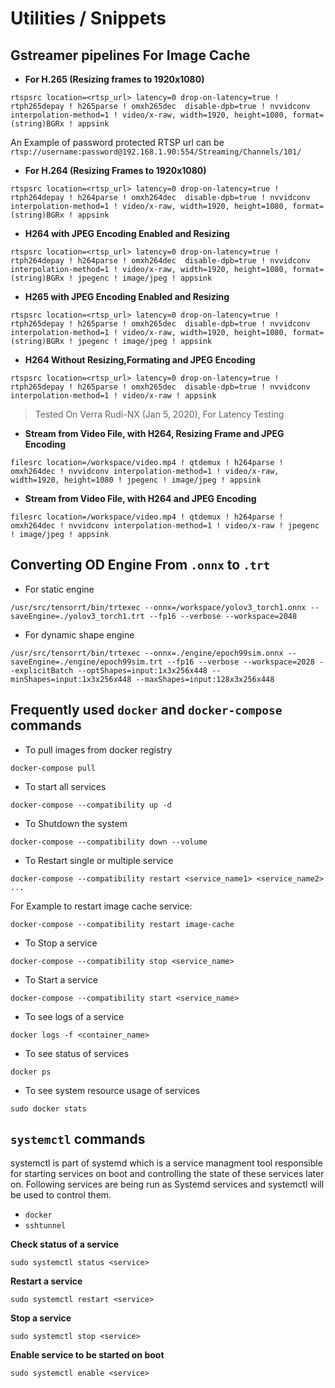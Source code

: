 # Utilities / Snippets

## Gstreamer pipelines For Image Cache

- **For H.265 (Resizing frames to 1920x1080)**
```
rtspsrc location=<rtsp_url> latency=0 drop-on-latency=true ! rtph265depay ! h265parse ! omxh265dec  disable-dpb=true ! nvvidconv interpolation-method=1 ! video/x-raw, width=1920, height=1080, format=(string)BGRx ! appsink
```
An Example of password protected RTSP url can be `rtsp://username:password@192.168.1.90:554/Streaming/Channels/101/`

- **For H.264 (Resizing Frames to 1920x1080)**
```
rtspsrc location=<rtsp_url> latency=0 drop-on-latency=true ! rtph264depay ! h264parse ! omxh264dec  disable-dpb=true ! nvvidconv interpolation-method=1 ! video/x-raw, width=1920, height=1080, format=(string)BGRx ! appsink
```

- **H264 with JPEG Encoding Enabled and Resizing**
```
rtspsrc location=<rtsp_url> latency=0 drop-on-latency=true ! rtph264depay ! h264parse ! omxh264dec  disable-dpb=true ! nvvidconv interpolation-method=1 ! video/x-raw, width=1920, height=1080, format=(string)BGRx ! jpegenc ! image/jpeg ! appsink
```
- **H265 with JPEG Encoding Enabled and Resizing**
```
rtspsrc location=<rtsp_url> latency=0 drop-on-latency=true ! rtph265depay ! h265parse ! omxh265dec  disable-dpb=true ! nvvidconv interpolation-method=1 ! video/x-raw, width=1920, height=1080, format=(string)BGRx ! jpegenc ! image/jpeg ! appsink
```

- **H264 Without Resizing,Formating and JPEG Encoding**
```
rtspsrc location=<rtsp_url> latency=0 drop-on-latency=true ! rtph265depay ! h265parse ! omxh265dec  disable-dpb=true ! nvvidconv interpolation-method=1 ! video/x-raw ! appsink
```
> Tested On Verra Rudi-NX (Jan 5, 2020), For Latency Testing

- **Stream from Video File, with H264, Resizing Frame and JPEG Encoding**
```
filesrc location=/workspace/video.mp4 ! qtdemux ! h264parse ! omxh264dec ! nvvidconv interpolation-method=1 ! video/x-raw, width=1920, height=1080 ! jpegenc ! image/jpeg ! appsink
```

- **Stream from Video File, with H264 and JPEG Encoding**
```
filesrc location=/workspace/video.mp4 ! qtdemux ! h264parse ! omxh264dec ! nvvidconv interpolation-method=1 ! video/x-raw ! jpegenc ! image/jpeg ! appsink
```

## Converting OD Engine From `.onnx` to `.trt`

- For static engine
```
/usr/src/tensorrt/bin/trtexec --onnx=/workspace/yolov3_torch1.onnx --saveEngine=./yolov3_torch1.trt --fp16 --verbose --workspace=2048
```

- For dynamic shape engine
```
/usr/src/tensorrt/bin/trtexec --onnx=./engine/epoch99sim.onnx --saveEngine=./engine/epoch99sim.trt --fp16 --verbose --workspace=2028 --explicitBatch --optShapes=input:1x3x256x448 --minShapes=input:1x3x256x448 --maxShapes=input:128x3x256x448
```

## Frequently used `docker` and `docker-compose` commands

- To pull images from docker registry
```
docker-compose pull
```
- To start all services
```
docker-compose --compatibility up -d
```
- To Shutdown the system
```
docker-compose --compatibility down --volume
```
- To Restart single or multiple service
```
docker-compose --compatibility restart <service_name1> <service_name2> ...
```
For Example to restart image cache service:
```
docker-compose --compatibility restart image-cache
```
- To Stop a service
```
docker-compose --compatibility stop <service_name>
```
- To Start a service
```
docker-compose --compatibility start <service_name> 
```
- To see logs of a service
```
docker logs -f <container_name>
```
- To see status of services
```
docker ps
```
- To see system resource usage of services
```
sudo docker stats
```

## `systemctl` commands

systemctl is part of systemd which is a service managment tool responsible for starting services on boot and controlling the state of these services later on.
Following services are being run as Systemd services and systemctl will be used to control them.

- `docker`
- `sshtunnel`

**Check status of a service**
```
sudo systemctl status <service>
```

**Restart a service**
```
sudo systemctl restart <service>
```

**Stop a service**
```
sudo systemctl stop <service>
```

**Enable service to be started on boot**
```
sudo systemctl enable <service>
```
